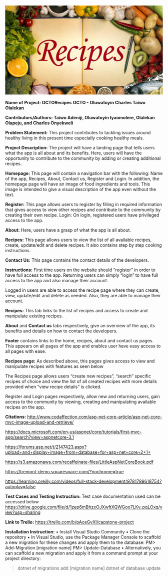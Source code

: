 ![](Recipes-Banner.jpg)


**Name of Project: OCTORecipes**
**OCTO - Oluwatoyin Charles Taiwo Olalekan**

**Contributors/Authors: Taiwo Adeniji, Oluwatoyin Iyaomolere, Olalekan Olapeju, and Charles Onyekweli**

**Problem Statement:** This project contributes to tackling issues around healthy living in this present time especially cooking healthy meals.

**Project Description:**  The project will have a landing page that tells users what the app is all about and its benefits. Here, users will have the opportunity to contribute to the community by adding or creating additional recipes.

**Homepage:**  This page will contain a navigation bar with the following: Name of the app, Recipes, About, Contact us, Register and Login. In addition, the homepage page will have an image of food ingredients and tools. This image is intended to give a visual description of the app even without the text. 

**Register:** This page allows users to register by filling in required information that gives access to view other recipes and contribute to the community by creating their own recipe.
Login: On login, registered users have privileged access to the app.

**About:** Here, users have a grasp of what the app is all about.

**Recipes:** This page allows users to view the list of all available recipes, create, update/edit and delete recipes. It also contains step by step cooking instructions.

**Contact Us:** This page contains the contact details of the developers.

**Instructions:** First time users on the website should “register” in order to have full access to the app. Returning users can simply “login” to have full access to the app and also manage their account.

 

Logged in users are able to access the recipe page where they can create, view, update/edit and delete as needed. Also, they are able to manage their account.

 
**Recipes:** This tab links to the list of recipes and access to create and manipulate existing recipes.
 

**About** and **Contact us** tabs respectively, give an overview of the app, its benefits and details on how to contact the developers.
 
**Footer** contains links to the home, recipes, about and contact us pages. This appears on all pages of the app and enables user have easy access to all pages with ease.

 

**Recipes page:** As described above, this pages gives access to view and manipulate recipes with features as seen below
 
The Recipes page allows users “create new recipes”, “search” specific recipes of choice and view the list of all created recipes with more details provided when “view recipe details” is clicked.

Register and Login pages respectively, allow new and returning users, gain access to the community by viewing, creating and manipulating available recipes on the app.

 

 
**Citations:** 
http://www.codaffection.com/asp-net-core-article/asp-net-core-mvc-image-upload-and-retrieve/ 

https://docs.microsoft.com/en-us/aspnet/core/tutorials/first-mvc-app/search?view=aspnetcore-3.1 

https://forums.asp.net/t/2147423.aspx?upload+and+display+image+from+database+for+asp+net+core+2+1+ 

https://s3.amazonaws.com/recaffeinate-files/LittleAspNetCoreBook.pdf

https://tremont-demo.squarespace.com/?nochrome=true

https://learning.oreilly.com/videos/full-stack-development/9781789618754?autoplay=false

**Test Cases and Testing Instruction:** Test case documentation used can be accessed below
https://drive.google.com/file/d/1zep6mBhzxOJXwftXQWGoo7LKv_pqLOxq/view?usp=sharing

**Link to Trello:** https://trello.com/b/pAosGvXl/capstone-project

**Installation Instruction:**
•	Install Visual Studio Community
•	Clone the repository
•	In Visual Studio, use the Package Manager Console to scaffold a new migration for these changes and apply them to the database:
PM> Add-Migration [migration name]
PM> Update-Database 
•	Alternatively, you can scaffold a new migration and apply it from a command prompt at your project directory:
> dotnet ef migrations add [migration name]
> dotnet ef database update


